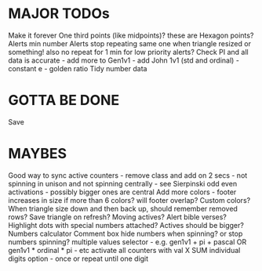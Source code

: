 MAJOR TODOs
===========

Make it forever
One third points (like midpoints)? these are Hexagon points?
Alerts min number
Alerts stop repeating same one when triangle resized or something! also no repeat for 1 min for low priority alerts?
Check PI and all data is accurate - add more to Gen1v1 - add John 1v1 (std and ordinal) - constant e - golden ratio
Tidy number data

GOTTA BE DONE
=============

Save

MAYBES
======

Good way to sync active counters - remove class and add on 2 secs - not spinning in unison and not spinning centrally - see Sierpinski odd even activations - possibly bigger ones are central
Add more colors - footer increases in size if more than 6 colors? will footer overlap?
Custom colors?
When triangle size down and then back up, should remember removed rows?
Save triangle on refresh?
Moving actives?
Alert bible verses?
Highlight dots with special numbers attached?
Actives should be bigger?
Numbers calculator
Comment box
hide numbers when spinning? or stop numbers spinning?
multiple values selector - e.g. gen1v1 + pi + pascal OR gen1v1 * ordinal * pi - etc
activate all counters with val X
SUM individual digits option - once or repeat until one digit


